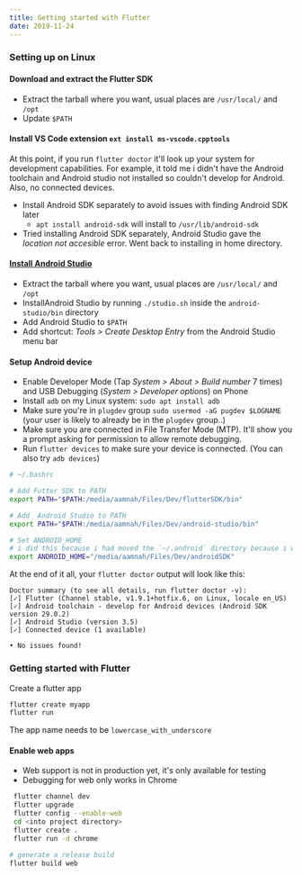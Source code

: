 ```yaml
---
title: Getting started with Flutter
date: 2019-11-24
---
```


### Setting up on Linux

#### Download and extract the Flutter SDK
  - Extract the tarball where you want, usual places are `/usr/local/` and `/opt`
  - Update `$PATH`

#### Install VS Code extension `ext install ms-vscode.cpptools`

At this point, if you run `flutter doctor` it'll look up your system for development capabilities. For example, it told me i didn't have the Android toolchain and Android studio not installed so couldn't develop for Android. Also, no connected devices.

- Install Android SDK separately to avoid issues with finding Android SDK later
  - `apt install android-sdk` will install to `/usr/lib/android-sdk`
- Tried installing Android SDK separately, Android Studio gave the _location not accesible_ error. Went back to installing in home directory.

#### [Install Android Studio](https://developer.android.com/studio/install)

  - Extract the tarball where you want, usual places are `/usr/local/` and `/opt`
  - InstallAndroid Studio  by running `./studio.sh` inside the `android-studio/bin` directory
  - Add Android Studio to `$PATH`
  - Add shortcut: _Tools > Create Desktop Entry_ from the Android Studio menu bar

#### Setup Android device

  - Enable Developer Mode (Tap _System > About > Build number_ 7 times) and USB Debugging (_System > Developer options_) on Phone 
  - Install `adb` on my Linux system: `sudo apt install adb`
  - Make sure you're in `plugdev` group `sudo usermod -aG pugdev $LOGNAME` (your user is  likely to already be in the `plugdev` group..)
  - Make sure you are connected in File Transfer Mode (MTP). It'll show you a prompt asking for permission to allow remote debugging.
  - Run `flutter devices` to make sure your device is connected. (You can also try `adb devices`)

```bash
# ~/.bashrc

# Add Futter SDK to PATH
export PATH="$PATH:/media/aamnah/Files/Dev/flutterSDK/bin"

# Add  Android Studio to PATH
export PATH="$PATH:/media/aamnah/Files/Dev/android-studio/bin"

# Set ANDROID_HOME
# i did this because i had moved the `~/.android` directory because i was low on space
export ANDROID_HOME="/media/aamnah/Files/Dev/androidSDK"
```

At the end of it all, your `flutter doctor` output will look like this:

```
Doctor summary (to see all details, run flutter doctor -v):
[✓] Flutter (Channel stable, v1.9.1+hotfix.6, on Linux, locale en_US)
[✓] Android toolchain - develop for Android devices (Android SDK version 29.0.2)
[✓] Android Studio (version 3.5)
[✓] Connected device (1 available)

• No issues found!
```

### Getting started with Flutter

Create a flutter app

```bash
flutter create myapp
flutter run
```

The app name needs to be `lowercase_with_underscore`

#### Enable web apps

- Web support is not in production yet, it's only available for testing
- Debugging for web only works in Chrome

```bash
 flutter channel dev
 flutter upgrade
 flutter config --enable-web
 cd <into project directory>
 flutter create .
 flutter run -d chrome
 ```

 ```bash
 # generate a release build
 flutter build web
 ```
